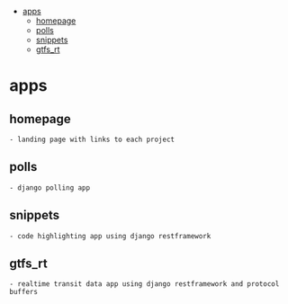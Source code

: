 - [apps](#apps)
  - [homepage](#homepage)
  - [polls](#polls)
  - [snippets](#snippets)
  - [gtfs_rt](#gtfs_rt)

# apps

## homepage

    - landing page with links to each project

## polls

    - django polling app

## snippets

    - code highlighting app using django restframework

## gtfs_rt

    - realtime transit data app using django restframework and protocol buffers
